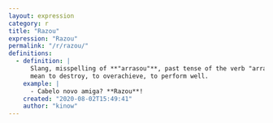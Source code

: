 ```yaml
---
layout: expression
category: r
title: "Razou"
expression: "Razou"
permalink: "/r/razou/"
definitions:
  - definition: |
      Slang, misspelling of **"arrasou"**, past tense of the verb "arrasar", which can
      mean to destroy, to overachieve, to perform well.
    example: |
      - Cabelo novo amiga? **Razou**!
    created: "2020-08-02T15:49:41"
    author: "kinow"
---
```

